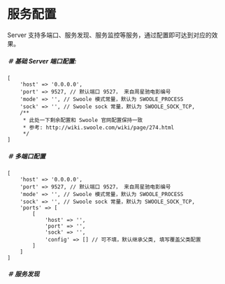 # 服务配置

Server 支持多端口、服务发现、服务监控等服务，通过配置即可达到对应的效果。

##### ＃ 基础 Server 端口配置:

```
[
    'host' => '0.0.0.0',
    'port' => 9527, // 默认端口 9527， 来自周星驰电影编号
    'mode' => '', // Swoole 模式常量，默认为 SWOOLE_PROCESS
    'sock' => '', // Swoole sock 常量，默认为 SWOOLE_SOCK_TCP,
    /** 
     * 此处一下剩余配置和 Swoole 官网配置保持一致
     * 参考: http://wiki.swoole.com/wiki/page/274.html
     */
]
```

##### ＃ 多端口配置

```
[
    'host' => '0.0.0.0', 
    'port' => 9527, // 默认端口 9527， 来自周星驰电影编号 
    'mode' => '', // Swoole 模式常量，默认为 SWOOLE_PROCESS 
    'sock' => '', // Swoole sock 常量，默认为 SWOOLE_SOCK_TCP,
    'ports' => [
        [
            'host' => '',
            'port' => '',
            'sock' => '',
            'config' => [] // 可不填，默认继承父类, 填写覆盖父类配置
        ]
    ]
]
```

##### ＃ 服务发现

